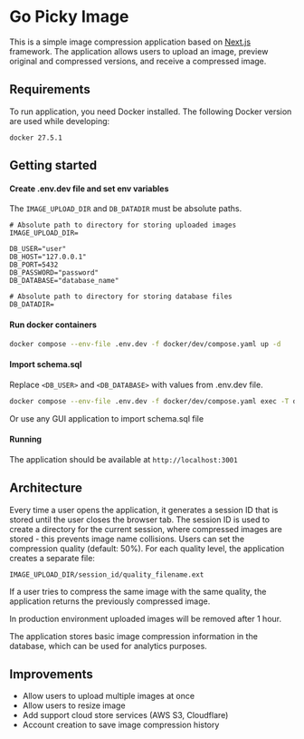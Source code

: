 # Go Picky Image

This is a simple image compression application based on [Next.js](https://nextjs.org) framework. The application allows users to upload an image, preview original and compressed versions, and receive a compressed image.

## Requirements

To run application, you need Docker installed. The following Docker version are used while developing:

```
docker 27.5.1
```

## Getting started

#### Create .env.dev file and set env variables

The `IMAGE_UPLOAD_DIR` and `DB_DATADIR` must be absolute paths.

```
# Absolute path to directory for storing uploaded images
IMAGE_UPLOAD_DIR=

DB_USER="user"
DB_HOST="127.0.0.1"
DB_PORT=5432
DB_PASSWORD="password"
DB_DATABASE="database_name"

# Absolute path to directory for storing database files
DB_DATADIR=
```

#### Run docker containers

```bash
docker compose --env-file .env.dev -f docker/dev/compose.yaml up -d
```

#### Import schema.sql

Replace `<DB_USER>` and `<DB_DATABASE>` with values from .env.dev file.

```bash
docker compose --env-file .env.dev -f docker/dev/compose.yaml exec -T database psql -U <DB_USER> -d <DB_DATABASE> < schema.sql
```

Or use any GUI application to import schema.sql file

#### Running

The application should be available at `http://localhost:3001`

## Architecture

Every time a user opens the application, it generates a session ID that is stored until the user closes the browser tab. The session ID is used to create a directory for the current session, where compressed images are stored - this prevents image name collisions. Users can set the compression quality (default: 50%). For each quality level, the application creates a separate file:

```
IMAGE_UPLOAD_DIR/session_id/quality_filename.ext
```

If a user tries to compress the same image with the same quality, the application returns the previously compressed image.

In production environment uploaded images will be removed after 1 hour.

The application stores basic image compression information in the database, which can be used for analytics purposes.

## Improvements

- Allow users to upload multiple images at once
- Allow users to resize image
- Add support cloud store services (AWS S3, Cloudflare)
- Account creation to save image compression history
